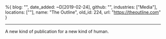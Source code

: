 %{
  blog: "",
  date_added: ~D[2019-02-24],
  github: "",
  industries: ["Media"],
  locations: [""],
  name: "The Outline",
  old_id: 224,
  url: "https://theoutline.com"
}

---

A new kind of publication for a new kind of human.
